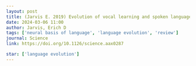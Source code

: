 ```yaml
---
layout: post
title: (Jarvis E. 2019) Evolution of vocal learning and spoken language
date: 2024-03-06 11:00
author: Jarvis, Erich D
tags: ['neural basis of language', 'language evolution', 'review']
journal: Science
link: https://doi.org/10.1126/science.aax0287

star: ['language evolution']
---
```


